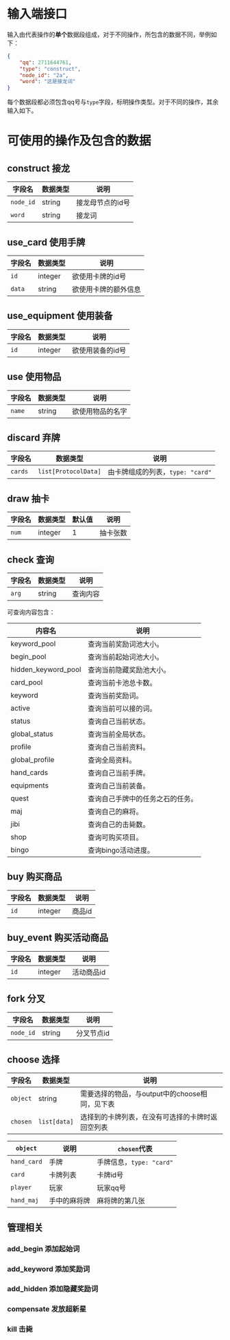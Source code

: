 # 输入端接口

输入由代表操作的**单个**数据段组成，对于不同操作，所包含的数据不同，举例如下：

```json
{
    "qq": 2711644761,
    "type": "construct",
    "node_id": "2a",
    "word": "这是接龙词"
}
```

每个数据段都必须包含qq号与`type`字段，标明操作类型。对于不同的操作，其余输入如下。

# 可使用的操作及包含的数据

## construct 接龙

| 字段名 | 数据类型 | 说明 |
| ----- | ------- | ---- |
| `node_id` | string | 接龙母节点的id号 |
| `word` | string | 接龙词 |

## use_card 使用手牌

| 字段名 | 数据类型 | 说明 |
| ----- | ------- | ---- |
| `id` | integer | 欲使用卡牌的id号 |
| `data` | string | 欲使用卡牌的额外信息 |

## use_equipment 使用装备

| 字段名 | 数据类型 | 说明 |
| ----- | ------- | ---- |
| `id` | integer | 欲使用装备的id号 |

## use 使用物品

| 字段名 | 数据类型 | 说明 |
| ----- | ------- | ---- |
| `name` | string | 欲使用物品的名字 |

## discard 弃牌

| 字段名 | 数据类型 | 说明 |
| ----- | ------- | ---- |
| `cards` | `list[ProtocolData]` | 由卡牌组成的列表，`type: "card"` |

## draw 抽卡

| 字段名 | 数据类型 | 默认值 | 说明 |
| ----- | ------- | ---- | ---- |
| `num` | integer | 1 | 抽卡张数 |

## check 查询

| 字段名 | 数据类型 | 说明 |
| ----- | ------- | ---- |
| `arg` | string | 查询内容 |

可查询内容包含：

| 内容名 | 说明 |
| ----- | ---- |
| keyword_pool | 查询当前奖励词池大小。 |
| begin_pool | 查询当前起始词池大小。 |
| hidden_keyword_pool | 查询当前隐藏奖励池大小。 |
| card_pool | 查询当前卡池总卡数。 |
| keyword | 查询当前奖励词。 |
| active | 查询当前可以接的词。 |
| status | 查询自己当前状态。 |
| global_status | 查询当前全局状态。 |
| profile | 查询自己当前资料。 |
| global_profile | 查询全局资料。 |
| hand_cards | 查询自己当前手牌。 |
| equipments | 查询自己当前装备。 |
| quest | 查询自己手牌中的任务之石的任务。 |
| maj | 查询自己的麻将。 |
| jibi | 查询自己的击毙数。 |
| shop | 查询可购买项目。 |
| bingo | 查询bingo活动进度。 |

## buy 购买商品

| 字段名 | 数据类型 | 说明 |
| ----- | ------- | ---- |
| `id` | integer | 商品id |

## buy_event 购买活动商品

| 字段名 | 数据类型 | 说明 |
| ----- | ------- | ---- |
| `id` | integer | 活动商品id |

## fork 分叉

| 字段名 | 数据类型 | 说明 |
| ----- | ------- | ---- |
| `node_id` | string | 分叉节点id |

## choose 选择

| 字段名 | 数据类型 | 说明 |
| ----- | ------- | ---- |
| `object` | string | 需要选择的物品，与output中的choose相同，见下表 |
| `chosen` | `list[data]` | 选择到的卡牌列表，在没有可选择的卡牌时返回空列表 |

| `object` | 说明 | `chosen`代表 |
| -------- | ---- | ---------- |
| `hand_card` | 手牌 | 手牌信息，`type: "card"` |
| `card` | 卡牌列表 | 卡牌id号 |
| `player` | 玩家 | 玩家qq号 |
| `hand_maj` | 手中的麻将牌 | 麻将牌的第几张 |

## 管理相关

### add_begin 添加起始词

### add_keyword 添加奖励词

### add_hidden 添加隐藏奖励词

### compensate 发放超新星

### kill 击毙
